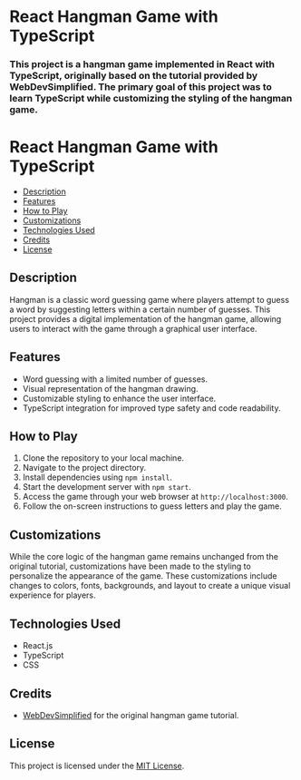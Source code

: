 # React Hangman Game with TypeScript

### This project is a hangman game implemented in React with TypeScript, originally based on the tutorial provided by WebDevSimplified. The primary goal of this project was to learn TypeScript while customizing the styling of the hangman game.

# React Hangman Game with TypeScript

- [Description](#description)
- [Features](#features)
- [How to Play](#how-to-play)
- [Customizations](#customizations)
- [Technologies Used](#technologies-used)
- [Credits](#credits)
- [License](#license)

## Description

Hangman is a classic word guessing game where players attempt to guess a word by suggesting letters within a certain number of guesses. This project provides a digital implementation of the hangman game, allowing users to interact with the game through a graphical user interface.

## Features

- Word guessing with a limited number of guesses.
- Visual representation of the hangman drawing.
- Customizable styling to enhance the user interface.
- TypeScript integration for improved type safety and code readability.

## How to Play

1. Clone the repository to your local machine.
2. Navigate to the project directory.
3. Install dependencies using `npm install`.
4. Start the development server with `npm start`.
5. Access the game through your web browser at `http://localhost:3000`.
6. Follow the on-screen instructions to guess letters and play the game.

## Customizations

While the core logic of the hangman game remains unchanged from the original tutorial, customizations have been made to the styling to personalize the appearance of the game. These customizations include changes to colors, fonts, backgrounds, and layout to create a unique visual experience for players.

## Technologies Used

- React.js
- TypeScript
- CSS

## Credits

- [WebDevSimplified](https://github.com/WebDevSimplified) for the original hangman game tutorial.

## License

This project is licensed under the [MIT License](LICENSE).
